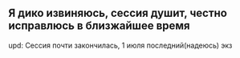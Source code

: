 ## Я дико извиняюсь, сессия душит, честно исправлюсь в близжайшее время



upd: Сессия почти закончилась, 1 июля последний(надеюсь) экз